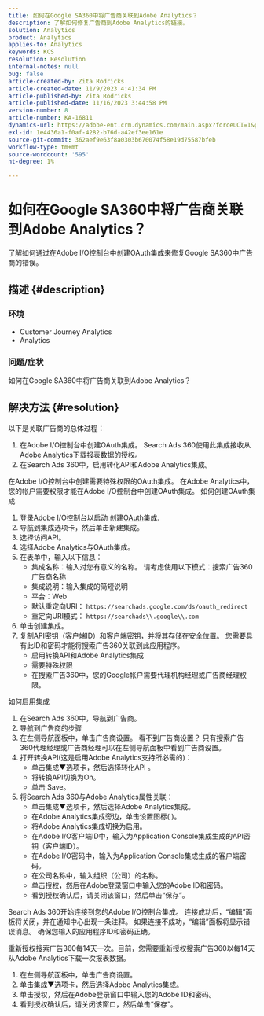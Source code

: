 ```yaml
---
title: 如何在Google SA360中将广告商关联到Adobe Analytics？
description: 了解如何修复广告商到Adobe Analytics的链接。
solution: Analytics
product: Analytics
applies-to: Analytics
keywords: KCS
resolution: Resolution
internal-notes: null
bug: false
article-created-by: Zita Rodricks
article-created-date: 11/9/2023 4:41:34 PM
article-published-by: Zita Rodricks
article-published-date: 11/16/2023 3:44:58 PM
version-number: 8
article-number: KA-16811
dynamics-url: https://adobe-ent.crm.dynamics.com/main.aspx?forceUCI=1&pagetype=entityrecord&etn=knowledgearticle&id=4b21d7d5-1e7f-ee11-8179-6045bd006b3d
exl-id: 1e4436a1-f0af-4282-b76d-a42ef3ee161e
source-git-commit: 362aef9e63f8a0303b670074f58e19d75587bfeb
workflow-type: tm+mt
source-wordcount: '595'
ht-degree: 1%

---
```


# 如何在Google SA360中将广告商关联到Adobe Analytics？


了解如何通过在Adobe I/O控制台中创建OAuth集成来修复Google SA360中广告商的错误。

## 描述 {#description}


### <b>环境</b>

- Customer Journey Analytics
- Analytics




### <b>问题/症状</b>

如何在Google SA360中将广告商关联到Adobe Analytics？


## 解决方法 {#resolution}


以下是关联广告商的总体过程：

1. 在Adobe I/O控制台中创建OAuth集成。 Search Ads 360使用此集成接收从Adobe Analytics下载报表数据的授权。
2. 在Search Ads 360中，启用转化API和Adobe Analytics集成。


在Adobe I/O控制台中创建需要特殊权限的OAuth集成。 在Adobe Analytics中，您的帐户需要权限才能在Adobe I/O控制台中创建OAuth集成。 如何创建OAuth集成

1. 登录Adobe I/O控制台以启动 [创建OAuth集成](https://developer.adobe.com/developer-console/docs/guides/#!AdobeDocs/adobeio-auth/master/AuthenticationOverview/OAuthIntegration.md).
2. 导航到集成选项卡，然后单击新建集成。
3. 选择访问API。
4. 选择Adobe Analytics与OAuth集成。
5. 在表单中，输入以下信息：
   - 集成名称：输入对您有意义的名称。 请考虑使用以下模式：搜索广告360广告商名称
   - 集成说明：输入集成的简短说明
   - 平台：Web
   - 默认重定向URI： `https://searchads.google.com/ds/oauth_redirect`
   - 重定向URI模式： `https://searchads\\.google\\.com`
6. 单击创建集成。
7. 复制API密钥（客户端ID）和客户端密钥，并将其存储在安全位置。 您需要具有此ID和密码才能将搜索广告360关联到此应用程序。
   - 启用转换API和Adobe Analytics集成
   - 需要特殊权限
   - 在搜索广告360中，您的Google帐户需要代理机构经理或广告商经理权限。


如何启用集成

1. 在Search Ads 360中，导航到广告商。
2. 导航到广告商的步骤
3. 在左侧导航面板中，单击广告商设置。    看不到广告商设置？ 只有搜索广告360代理经理或广告商经理可以在左侧导航面板中看到广告商设置。
4. 打开转换API(这是启用Adobe Analytics支持所必需的)：
   - 单击集成▼选项卡，然后选择转化API 。
   - 将转换API切换为On。
   - 单击 Save。
5. 将Search Ads 360与Adobe Analytics属性关联：
   - 单击集成▼选项卡，然后选择Adobe Analytics集成。
   - 在Adobe Analytics集成旁边，单击设置图标( )。
   - 将Adobe Analytics集成切换为启用。
   - 在Adobe I/O客户端ID中，输入为Application Console集成生成的API密钥（客户端ID）。
   - 在Adobe I/O密码中，输入为Application Console集成生成的客户端密码。
   - 在公司名称中，输入组织（公司）的名称。
   - 单击授权，然后在Adobe登录窗口中输入您的Adobe ID和密码。
   - 看到授权确认后，请关闭该窗口，然后单击“保存”。


Search Ads 360开始连接到您的Adobe I/O控制台集成。 连接成功后，“编辑”面板将关闭，并在通知中心出现一条注释。 如果连接不成功，“编辑”面板将显示错误消息。 确保您输入的应用程序ID和密码正确。

重新授权搜索广告360每14天一次。目前，您需要重新授权搜索广告360以每14天从Adobe Analytics下载一次报表数据。

1. 在左侧导航面板中，单击广告商设置。
2. 单击集成▼选项卡，然后选择Adobe Analytics集成。
3. 单击授权，然后在Adobe登录窗口中输入您的Adobe ID和密码。
4. 看到授权确认后，请关闭该窗口，然后单击“保存”。
